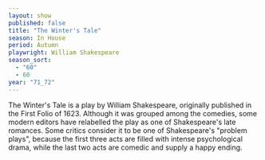 ```yaml
---
layout: show
published: false
title: "The Winter's Tale"
season: In House
period: Autumn
playwright: William Shakespeare
season_sort: 
  - "60"
  - 60
year: "71_72"
---
```


The Winter's Tale is a play by William Shakespeare, originally published in the First Folio of 1623. Although it was grouped among the comedies, some modern editors have relabelled the play as one of Shakespeare's late romances. Some critics consider it to be one of Shakespeare's "problem plays", because the first three acts are filled with intense psychological drama, while the last two acts are comedic and supply a happy ending.
